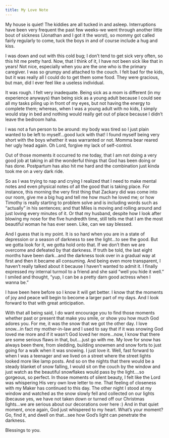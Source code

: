 ```yaml
---
title: My Love Note
---
```


My house is quiet! The kiddies are all tucked in and asleep. Interruptions have been very frequent the past few weeks-we went through another little bout of sickness (Jonathan and I got it the worst), so mommy got called fairly regularly to come, tuck the boys in and of course include a hug and kiss.

I was down and out with this cold bug; I don’t tend to get sick very often, so this hit me pretty hard. Now, that I think of it, I have not been sick like that in years! Not nice, especially when you are the one who is the primary caregiver. I was so grumpy and attached to the couch. I felt bad for the kids, but it was really all I could do to get them some food. They were gracious, but man, did I ever feel like a useless individual.

It was rough. I felt very inadequate. Being sick as a mom is different (in my experience anyways) than being sick as a young adult because I could see all my tasks piling up in front of my eyes, but not having the energy to complete them; whereas, when I was a young adult with no kids, I simply would stay in bed and nothing would really get out of place because I didn’t leave the bedroom haha.

I was not a fun person to be around: my body was tired so I just plain wanted to be left to myself...good luck with that! I found myself being very short with the boys whether it was warranted or not. Momma bear reared her ugly head again. Oh Lord, forgive my lack of self-control.

Out of those moments it occurred to me today, that I am not doing a very good job at taking in all the wonderful things that God has been doing or has done. Postpartum has also hit me hard and the combination just kinda took me on a very dark ride.

So as I was trying to nap and crying I realized that I need to make mental notes and even physical notes of all the good that is taking place. For instance, this morning the very first thing that Zackary did was come into our room, give me a big hug and tell me how much he loved me; or how Timothy is really starting to problem solve and is including words such as “actually” in his sentences; and that Miles is moving and rolling around and just loving every minutes of it. Or that my husband, despite how I look after blowing my nose for the five hundredth time, still tells me that I am the most beautiful woman he has ever seen. Like, can we say blessed.

And I guess that is my point. It is so hard when you are in a state of depression or a season of darkness to see the light...to see the good. But we gotta look for it, we gotta hold onto that. If we don’t then we are overcome and defeated by that darkness. If truth be told, the last eight months have been dark...and the darkness took over in a gradual way at first and then it became all consuming. And being even more transparent, I haven’t really talked about it because I haven’t wanted to admit it. I finally expressed my internal turmoil to a friend and she said “well you hide it well.” I smiled and thought, “yup, I can be a pretty darn good actress when I wanna be.”

I have been here before so I know it will get better. I know that the moments of joy and peace will begin to become a larger part of my days. And I look forward to that with great anticipation.

With that all being said, I do want encourage you to find those moments whether past or present that make you smile, or show you how much God adores you. For me, it was the snow that we got the other day. I love snow...in fact my mother-in-law and I used to say that if it was snowing God loved me more and if it wasn’t God loved her more...now, I know that there are some serious flaws in that, but....just go with me. My love for snow has always been there, from sledding, building snowmen and snow forts to just going for a walk when it was snowing. I just love it. Well, fast forward to when I was a teenager and we lived on a street where the street lights looked more like lamp posts. And so on the nights that there would be a steady blanket of snow falling, I would sit on the couch by the window and just watch as the beautiful snowflakes would pass by the light....so gorgeous, so perfect. In those moments of silent beauty, I felt like the Lord was whispering His very own love letter to me. That feeling of closeness with my Maker has continued to this day. The other night I stood at my window and watched as the snow slowly fell and collected on our lights (because yes, we have not taken down or turned off our Christmas lights...we are serious about our decorations over here :) And in that quiet moment, once again, God just whispered to my heart. What’s your moment? Go, find it, and dwell on that...see how God’s light can penetrate the darkness.

Blessings to you.
